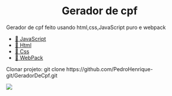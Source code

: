 <h1 align="center">Gerador de cpf</h1>

<p align="left">
  Gerador de cpf feito usando html,css,JavaScript puro e webpack<br>
</p>

<p align="left">
    <ul>
        <li><a href="https://developer.mozilla.org/pt-BR/docs/Aprender/JavaScript">🔗 JavaScript</a></li>
        <li><a href="https://developer.mozilla.org/pt-BR/docs/Web/HTML">🔗 Html</a></li>
        <li><a href="https://developer.mozilla.org/pt-BR/docs/Web/CSS">🔗 Css</a></li>
       <li><a href="https://webpack.js.org/">🔗 WebPack</a></li>
    </ul>
</p>

<p align="left">
    Clonar projeto: git clone https://github.com/PedroHenrique-git/GeradorDeCpf.git
</p>

<img src="exemplo.png"/>
